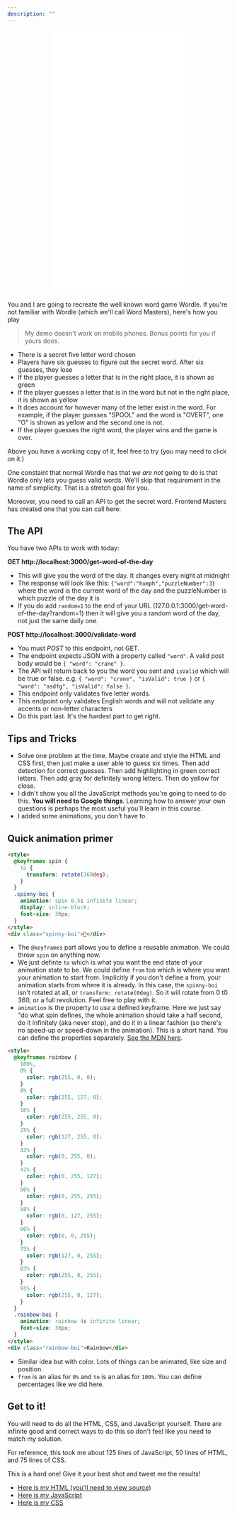 ```yaml
---
description: ""
---
```


<iframe style="margin: 10px auto; display: block;" class="doggos" height="595" title="Doggos" src="/complete-intro-to-web-dev-v3/project-files/word-masters.html" frameborder="no" allowtransparency="true"></iframe>

You and I are going to recreate the well known word game Wordle. If you're not familiar with Wordle (which we'll call Word Masters), here's how you play

> My demo doesn't work on mobile phones. Bonus points for you if yours does.

- There is a secret five letter word chosen
- Players have six guesses to figure out the secret word. After six guesses, they lose
- If the player guesses a letter that is in the right place, it is shown as green
- If the player guesses a letter that is in the word but not in the right place, it is shown as yellow
- It does account for however many of the letter exist in the word. For example, if the player guesses "SPOOL" and the word is "OVERT", one "O" is shown as yellow and the second one is not.
- If the player guesses the right word, the player wins and the game is over.

Above you have a working copy of it, feel free to try (you may need to click on it.)

One constaint that normal Wordle has that _we are not_ going to do is that Wordle only lets you guess valid words. We'll skip that requirement in the name of simplicity. That is a stretch goal for you.

Moreover, you need to call an API to get the secret word. Frontend Masters has created one that you can call here:

## The API

You have two APIs to work with today:

**GET http://localhost:3000/get-word-of-the-day**

- This will give you the word of the day. It changes every night at midnight
- The response will look like this: `{"word":"humph","puzzleNumber":3}` where the word is the current word of the day and the puzzleNumber is which puzzle of the day it is
- If you do add `random=1` to the end of your URL (127.0.0.1:3000/get-word-of-the-day?random=1) then it will give you a random word of the day, not just the same daily one.

**POST http://localhost:3000/validate-word**

- You must _POST_ to this endpoint, not GET.
- The endpoint expects JSON with a property called `"word"`. A valid post body would be `{ "word": "crane" }`.
- The API will return back to you the word you sent and `isValid` which will be true or false. e.g. `{ "word": "crane", "isValid": true }` or `{ "word": "asdfg", "isValid": false }`.
- This endpoint only validates five letter words.
- This endpoint only validates English words and will not validate any accents or non-letter characters
- Do this part last. It's the hardest part to get right.

## Tips and Tricks

- Solve one problem at the time. Maybe create and style the HTML and CSS first, then just make a user able to guess six times. Then add detection for correct guesses. Then add highlighting in green correct letters. Then add gray for definitely wrong letters. Then do yellow for close.
- I didn't show you all the JavaScript methods you're going to need to do this. **You will need to Google things**. Learning how to answer your own questions is perhaps the most useful you'll learn in this course.
- I added some animations, you don't have to.

## Quick animation primer

```html
<style>
  @keyframes spin {
    to {
      transform: rotate(360deg);
    }
  }
  .spinny-boi {
    animation: spin 0.5s infinite linear;
    display: inline-block;
    font-size: 30px;
  }
</style>
<div class="spinny-boi">🤢</div>
```

- The `@keyframes` part allows you to define a reusable animation. We could throw `spin` on anything now.
- We just definte `to` which is what you want the end state of your animation state to be. We could define `from` too which is where you want your animation to start from. Implicitly if you don't define a from, your animation starts from where it is already. In this case, the `spinny-boi` isn't rotated at all, or `transform: rotate(0deg)`. So it will rotate from 0 t0 360, or a full revolution. Feel free to play with it.
- `animation` is the property to _use_ a defined keyframe. Here we just say "do what spin defines, the whole animation should take a half second, do it infinitely (aka never stop), and do it in a linear fashion (so there's no speed-up or speed-down in the animation). This is a short hand. You can define the properties separately. [See the MDN here][mdn].

```html
<style>
  @keyframes rainbow {
    100%,
    0% {
      color: rgb(255, 0, 0);
    }
    8% {
      color: rgb(255, 127, 0);
    }
    16% {
      color: rgb(255, 255, 0);
    }
    25% {
      color: rgb(127, 255, 0);
    }
    33% {
      color: rgb(0, 255, 0);
    }
    41% {
      color: rgb(0, 255, 127);
    }
    50% {
      color: rgb(0, 255, 255);
    }
    58% {
      color: rgb(0, 127, 255);
    }
    66% {
      color: rgb(0, 0, 255);
    }
    75% {
      color: rgb(127, 0, 255);
    }
    83% {
      color: rgb(255, 0, 255);
    }
    91% {
      color: rgb(255, 0, 127);
    }
  }
  .rainbow-boi {
    animation: rainbow 4s infinite linear;
    font-size: 30px;
  }
</style>
<div class="rainbow-boi">Rainbow</div>
```

- Similar idea but with color. Lots of things can be animated, like size and position.
- `from` is an alias for `0%` and `to` is an alias for `100%`. You can define percentages like we did here.

## Get to it!

You will need to do all the HTML, CSS, and JavaScript yourself. There are infinite good and correct ways to do this so don't feel like you need to match my solution.

For reference, this took me about 125 lines of JavaScript, 50 lines of HTML, and 75 lines of CSS.

This is a hard one! Give it your best shot and tweet me the results!

- [Here is my HTML (you'll need to view source)][html]
- [Here is my JavaScript][js]
- [Here is my CSS][css]

[html]: https://btholt.github.io/complete-intro-to-web-dev-v3/project-files/word-masters.html
[css]: https://btholt.github.io/complete-intro-to-web-dev-v3/project-files/word-masters.css
[js]: https://btholt.github.io/complete-intro-to-web-dev-v3/project-files/word-masters.js
[mdn]: https://developer.mozilla.org/en-US/docs/Web/CSS/CSS_Animations/Using_CSS_animations
